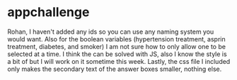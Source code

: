 # appchallenge

Rohan, I haven't added any ids so you can use any naming system you would want. Also for the boolean variables (hypertension treatment, asprin treatment, diabetes, and smoker) I am not sure how to only allow one to be selected at a time. I think the can be solved with JS, also I know the style is a bit of but I will work on it sometime this week. Lastly, the css file I included only makes the secondary text of the answer boxes smaller, nothing else.
